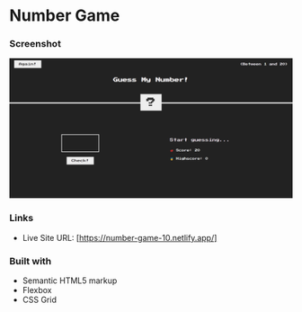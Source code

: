 # Number Game

### Screenshot

![](Screenshot/Screenshot.png)

### Links

- Live Site URL: [https://number-game-10.netlify.app/]

### Built with

- Semantic HTML5 markup
- Flexbox
- CSS Grid


